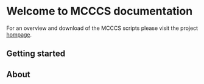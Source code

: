 # Welcome to MCCCS documentation

For an overview and download of the MCCCS scripts please visit the project [hompage](http://openimageanalysisgroup.github.io/MCCCS/).

## Getting started

## About

